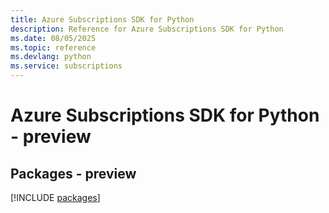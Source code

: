 ```yaml
---
title: Azure Subscriptions SDK for Python
description: Reference for Azure Subscriptions SDK for Python
ms.date: 08/05/2025
ms.topic: reference
ms.devlang: python
ms.service: subscriptions
---
```

# Azure Subscriptions SDK for Python - preview
## Packages - preview
[!INCLUDE [packages](subscriptions-index.md)]